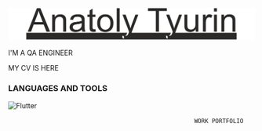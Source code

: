 ![Header](https://github.com/AnatolyTyurin/anatolytyurin/blob/main/Ava.png)


I'M A QA ENGINEER

MY CV IS HERE

### LANGUAGES AND TOOLS
![Flutter](https://img.shields.io/badge/-SQL-2b2a29?style=for-the-badge&logo=SQL&logoColor=2b2a29)

                                                         WORK PORTFOLIO

